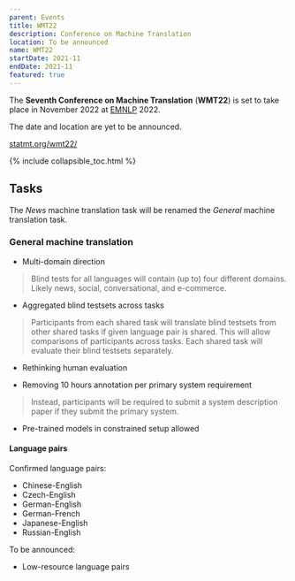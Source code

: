 ```yaml
---
parent: Events
title: WMT22
description: Conference on Machine Translation
location: To be announced
name: WMT22
startDate: 2021-11
endDate: 2021-11
featured: true
---
```


The **Seventh Conference on Machine Translation** (**WMT22**) is set to take place in November 2022 at [EMNLP](http://emnlp.org) 2022.

The date and location are yet to be announced.

[statmt.org/wmt22/](https://statmt.org/wmt22/)

{% include collapsible_toc.html %}

## Tasks

The *News* machine translation task will be renamed the *General* machine translation task.

### General machine translation

- Multi-domain direction

> Blind tests for all languages will contain (up to) four different domains. Likely news, social, conversational, and e-commerce.

- Aggregated blind testsets across tasks

> Participants from each shared task will translate blind testsets from other shared tasks if given language pair is shared. This will allow comparisons of participants across tasks. Each shared task will evaluate their blind testsets separately.

- Rethinking human evaluation

- Removing 10 hours annotation per primary system requirement

> Instead, participants will be required to submit a system description paper if they submit the primary system.

- Pre-trained models in constrained setup allowed


#### Language pairs

Confirmed language pairs:
- Chinese-English
- Czech-English
- German-English
- German-French
- Japanese-English
- Russian-English

To be announced:
- Low-resource language pairs


